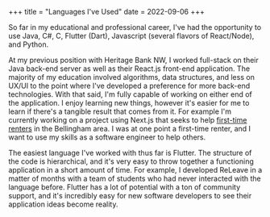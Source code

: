 +++
title = "Languages I've Used"
date = 2022-09-06
+++

So far in my educational and professional career, I've had the opportunity to use Java, C#, C, Flutter (Dart), Javascript (several flavors of React/Node), and Python.

At my previous position with Heritage Bank NW, I worked full-stack on their Java back-end server as well as their React.js front-end application. The majority of my education involved algorithms, data structures, and less on UX/UI to the point where I've developed a preference for more back-end technologies. With that said, I'm fully capable of working on either end of the application. I enjoy learning new things, however it's easier for me to learn if there's a tangible result that comes from it. For example I'm currently working on a project using Next.js that seeks to help [first-time renters](https://github.com/xNS5/rentalreviews) in the Bellingham area. I was at one point a first-time renter, and I want to use my skills as a software engineer to help others.

The easiest language I've worked with thus far is Flutter. The structure of the code is hierarchical, and it's very easy to throw together a functioning application in a short amount of time. For example, I developed ReLeave in a matter of months with a team of students who had never interacted with the language before. Flutter has a lot of potential with a ton of community support, and it's incredibly easy for new software developers to see their application ideas become reality.
